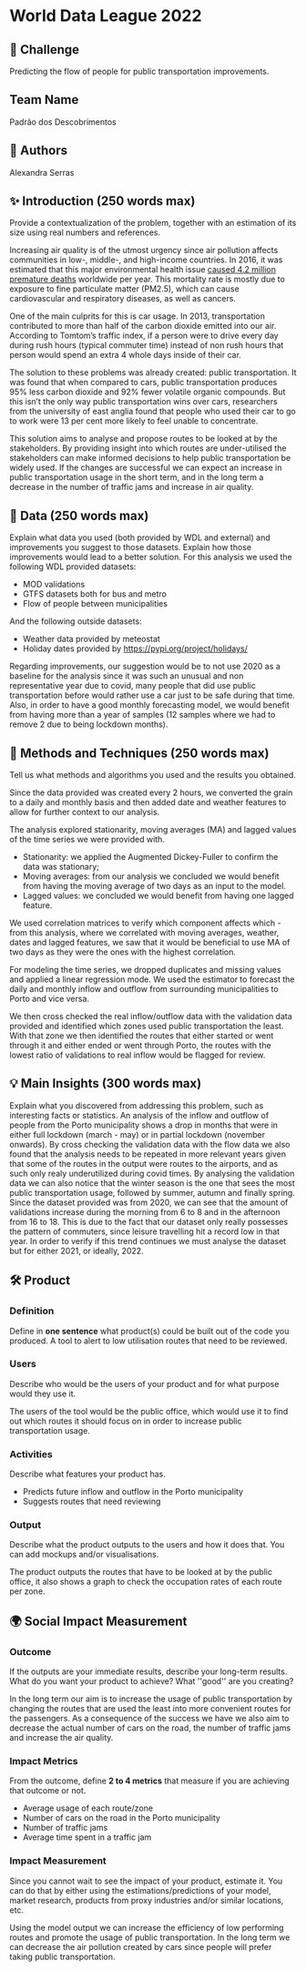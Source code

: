 # World Data League 2022

## 🎯 Challenge
Predicting the flow of people for public transportation improvements.

## Team Name
Padrão dos Descobrimentos

## 👥 Authors
Alexandra Serras

## ✨ Introduction (250 words max)
Provide a contextualization of the problem, together with an estimation of its size using real numbers and references.

Increasing air quality is of the utmost urgency since air pollution affects communities in low-, middle-, and high-income countries. In 2016, it was estimated that this major environmental health issue [caused 4.2 million premature deaths](https://www.who.int/news-room/fact-sheets/detail/ambient-%28outdoor%29-air-quality-and-health) worldwide per year. This mortality rate is mostly due to exposure to fine particulate matter (PM2.5), which can cause cardiovascular and respiratory diseases, as well as cancers.

One of the main culprits for this is car usage. In 2013, transportation contributed to more than half of the carbon dioxide emitted into our air. According to Tomtom’s traffic index, if a person were to drive every day during rush hours (typical commuter time) instead of non rush hours that person would spend an extra 4 whole days inside of their car. 

The solution to these problems was already created: public transportation. It was found that when compared to cars, public transportation produces 95% less carbon dioxide and 92% fewer volatile organic compounds. But this isn’t the only way public transportation wins over cars, researchers from the university of east anglia found that people who used their car to go to work were 13 per cent more likely to feel unable to concentrate.

This solution aims to analyse and propose routes to be looked at by the stakeholders. By providing insight into which routes are under-utilised the stakeholders can make informed decisions to help public transportation be widely used. If the changes are successful we can expect an increase in public transportation usage in the short term, and in the long term a decrease in the number of traffic jams and increase in air quality.


## 🔢 Data (250 words max)
Explain what data you used (both provided by WDL and external) and improvements you suggest to those datasets. Explain how those improvements would lead to a better solution.
For this analysis we used the following WDL provided datasets:
- MOD validations
- GTFS datasets both for bus and metro
- Flow of people between municipalities

And the following outside datasets:
- Weather data provided by meteostat
- Holiday dates provided by https://pypi.org/project/holidays/

Regarding improvements, our suggestion would be to not use 2020 as a baseline for the analysis since it was such an unusual and non representative year due to covid, many people that did use public transportation before would rather use a car just to be safe during that time. Also, in order to have a good monthly forecasting model, we would benefit from having more than a year of samples (12 samples where we had to remove 2 due to being lockdown months).

## 🧮 Methods and Techniques (250 words max)
Tell us what methods and algorithms you used and the results you obtained.

Since the data provided was created every 2 hours, we converted the grain to a daily and monthly basis and then added date and weather features to allow for further context to our analysis.

The analysis explored stationarity, moving averages (MA) and lagged values of the time series we were provided with. 
- Stationarity:  we applied the Augmented Dickey-Fuller to confirm the data was stationary;
- Moving averages: from our analysis we concluded we would benefit from having the moving average of two days as an input to the model.
- Lagged values: we concluded we would benefit from having one lagged feature. 

We used correlation matrices to verify which component affects which - from this analysis, where we correlated with moving averages, weather, dates and lagged features, we saw that it would be beneficial to use MA of two days as they were the ones with the highest correlation. 

For modeling the time series, we dropped duplicates and missing values and applied a linear regression mode. We used the estimator to forecast the daily and monthly inflow and outflow from surrounding municipalities to Porto and vice versa.

We then cross checked the real inflow/outflow data with the validation data provided and identified which zones used public transportation the least. With that zone we then identified the routes that either started or went through it and either ended or went through Porto, the routes with the lowest ratio of validations to real inflow would be flagged for review.


## 💡 Main Insights (300 words max)
Explain what you discovered from addressing this problem, such as interesting facts or statistics.
An analysis of the inflow and outflow of people from the Porto municipality shows a drop in months that were in either full lockdown (march - may) or in partial lockdown (november onwards).
By cross checking the validation data with the flow data we also found that the analysis needs to be repeated in more relevant years given that some of the routes in the output were routes to the airports, and as such only realy underutilized during covid times.
By analysing the validation data we can also notice that the winter season is the one that sees the most public transportation usage, followed by summer, autumn and finally spring.
Since the dataset provided was from 2020, we can see that the amount of validations increase during the morning from 6 to 8 and in the afternoon from 16 to 18. This is due to the fact that our dataset only really possesses the pattern of commuters, since leisure travelling hit a record low in that year. In order to verify if this trend continues we must analyse the dataset but for either 2021, or ideally, 2022.


## 🛠️ Product
### Definition
Define in **one sentence** what product(s) could be built out of the code you produced.
A tool to alert to low utilisation routes that need to be reviewed.

### Users
Describe who would be the users of your product and for what purpose would they use it.

The users of the tool would be the public office, which would use it to find out which routes it should focus on in order to increase public transportation usage.


### Activities
Describe what features your product has.

- Predicts future inflow and outflow in the Porto municipality
- Suggests routes that need reviewing

### Output
Describe what the product outputs to the users and how it does that. You can add mockups and/or visualisations.

The product outputs the routes that have to be looked at by the public office, it also shows a graph to check the occupation rates of each route per zone. 

## 🌍 Social Impact Measurement
### Outcome
If the outputs are your immediate results, describe your long-term results. What do you want your product to achieve? What ''good'' are you creating?

In the long term our aim is to increase the usage of public transportation by changing the routes that are used the least into more convenient routes for the passengers. As a consequence of the success we have we also aim to decrease the actual number of cars on the road, the number of traffic jams and increase the air quality.

### Impact Metrics
From the outcome, define **2 to 4 metrics** that measure if you are achieving that outcome or not.

- Average usage of each route/zone
- Number of cars on the road in the Porto municipality
- Number of traffic jams
- Average time spent in a traffic jam


### Impact Measurement
Since you cannot wait to see the impact of your product, estimate it. You can do that by either using the estimations/predictions of your model, market research, products from proxy industries and/or similar locations, etc.

Using the model output we can increase the efficiency of low performing routes and promote the usage of public transportation.
In the long term we can decrease the air pollution created by cars since people will prefer taking public transportation.
